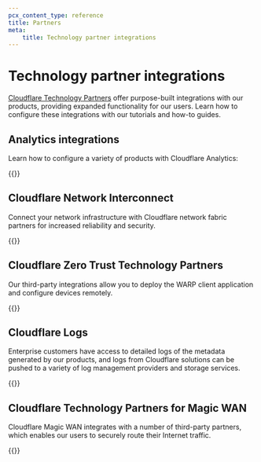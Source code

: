 ```yaml
---
pcx_content_type: reference
title: Partners
meta:
    title: Technology partner integrations
---
```


# Technology partner integrations

[Cloudflare Technology Partners](https://www.cloudflare.com/partners/technology-partners/) offer purpose-built integrations with our products, providing expanded functionality for our users. Learn how to configure these integrations with our tutorials and how-to guides.

## Analytics integrations

Learn how to configure a variety of products with Cloudflare Analytics:

{{<directory-listing folderDirectory="(/analytics/analytics-integrations/)" >}}

## Cloudflare Network Interconnect

Connect your network infrastructure with Cloudflare network fabric partners for increased reliability and security.

{{<directory-listing folderDirectory="/network-interconnect/partners/" >}}

## Cloudflare Zero Trust Technology Partners

Our third-party integrations allow you to deploy the WARP client application and configure devices remotely.

{{<directory-listing folderDirectory="/cloudflare-one/connections/connect-devices/warp/deployment/mdm-deployment/partners/" >}}

## Cloudflare Logs

Enterprise customers have access to detailed logs of the metadata generated by our products, and logs from Cloudflare solutions can be pushed to a variety of log management providers and storage services.

{{<directory-listing folderDirectory="/logs/get-started/enable-destinations/" >}}

## ​​Cloudflare Technology Partners for Magic WAN

Cloudflare Magic WAN integrates with a number of third-party partners, which enables our users to securely route their Internet traffic.

{{<directory-listing folderDirectory="/magic-wan/third-party/" >}}